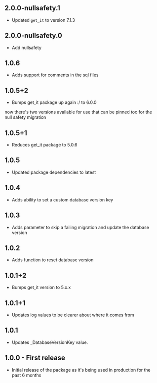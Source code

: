 ## 2.0.0-nullsafety.1

- Updated `get_it` to version 7.1.3

## 2.0.0-nullsafety.0

- Add nullsafety

## 1.0.6

- Adds support for comments in the sql files

## 1.0.5+2

- Bumps get_it package up again :/ to 6.0.0

now there's two versions available for use that can be pinned too for the null safety migration

## 1.0.5+1

- Reduces get_it package to 5.0.6

## 1.0.5

- Updated package dependencies to latest

## 1.0.4

- Adds ability to set a custom database version key

## 1.0.3

- Adds parameter to skip a failing migration and update the database version

## 1.0.2

- Adds function to reset database version

## 1.0.1+2

- Bumps get_it version to 5.x.x

## 1.0.1+1

- Updates log values to be clearer about where it comes from

## 1.0.1

- Updates \_DatabaseVersionKey value.

## 1.0.0 - First release

- Initial release of the package as it's being used in production for the past 6 months
